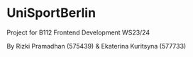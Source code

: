 # UniSportBerlin
Project for B112 Frontend Development WS23/24

By Rizki Pramadhan (575439) & Ekaterina Kuritsyna (577733)
